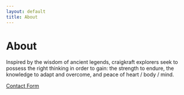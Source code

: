 ```yaml
---
layout: default
title: About
---
```


# About

Inspired by the wisdom of ancient legends, craigkraft explorers seek to possess the right thinking in order to gain: the strength to endure, the knowledge to adapt and overcome, and peace of heart / body / mind.

[Contact Form](https://forms.gle/8J1yJnXnkzfPvtYP9)
